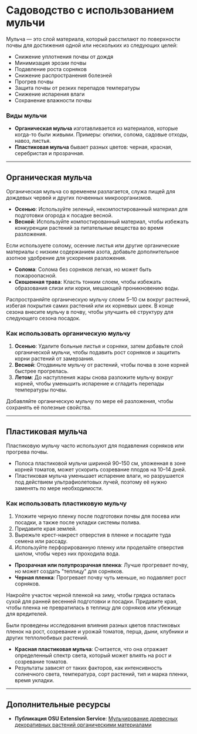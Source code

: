 # Садоводство с использованием мульчи

Мульча — это слой материала, который расстилают по поверхности почвы для достижения одной или нескольких из следующих целей:

- Снижение уплотнения почвы от дождя
- Минимизация эрозии почвы
- Подавление роста сорняков
- Снижение распространения болезней
- Прогрев почвы
- Защита почвы от резких перепадов температуры
- Снижение испарения влаги
- Сохранение влажности почвы

### Виды мульчи

- **Органическая мульча** изготавливается из материалов, которые когда-то были живыми. Примеры: опилки, солома, садовые отходы, навоз, листья.
- **Пластиковая мульча** бывает разных цветов: черная, красная, серебристая и прозрачная.

---

## Органическая мульча

Органическая мульча со временем разлагается, служа пищей для дождевых червей и других почвенных микроорганизмов.

- **Осенью**: Используйте зеленый, некомпостированный материал для подготовки огорода к посадке весной.
- **Весной**: Используйте компостированный материал, чтобы избежать конкуренции растений за питательные вещества во время разложения.

Если используете солому, осенние листья или другие органические материалы с низким содержанием азота, добавьте дополнительное азотное удобрение для ускорения разложения.

- **Солома**: Солома без сорняков легкая, но может быть пожароопасной.
- **Скошенная трава**: Класть тонким слоем, чтобы избежать образования слизи или корки, мешающей проникновению воды.

Распространяйте органическую мульчу слоем 5–10 см вокруг растений, избегая покрытия самих растений или их корневых шеек. В конце сезона внесите мульчу в почву, чтобы улучшить её структуру для следующего сезона посадок.

### Как использовать органическую мульчу

1. **Осенью**: Удалите больные листья и сорняки, затем добавьте слой органической мульчи, чтобы подавить рост сорняков и защитить корни растений от замерзания.
2. **Весной**: Отодвиньте мульчу от растений, чтобы почва в зоне корней быстрее прогрелась.
3. **Летом**: До наступления жары снова разложите мульчу вокруг корней, чтобы уменьшить испарение и сгладить перепады температуры почвы.

Добавляйте органическую мульчу по мере её разложения, чтобы сохранять её полезные свойства.

---

## Пластиковая мульча

Пластиковую мульчу часто используют для подавления сорняков или прогрева почвы.

- Полоса пластиковой мульчи шириной 90–150 см, уложенная в зоне корней томатов, может ускорить созревание плодов на 10–14 дней.
- Пластиковая мульча уменьшает испарение влаги, но разрушается под действием ультрафиолетовых лучей, поэтому её нужно заменять по мере необходимости.

### Как использовать пластиковую мульчу


1. Уложите черную пленку после подготовки почвы для посева или посадки, а также после укладки системы полива.
2. Придавите края землей.
3. Вырежьте крест-накрест отверстия в пленке и посадите туда семена или рассаду.
4. Используйте перфорированную пленку или проделайте отверстия шилом, чтобы через них проходила вода.


- **Прозрачная или полупрозрачная пленка**: Лучше прогревает почву, но может создать "теплицу" для сорняков.
- **Черная пленка**: Прогревает почву чуть меньше, но подавляет рост сорняков.


Накройте участок черной пленкой на зиму, чтобы грядка осталась сухой для ранней весенней подготовки и посадки. Придавите края, чтобы пленка не превратилась в теплицу для сорняков или убежище для вредителей.


Были проведены исследования влияния разных цветов пластиковых пленок на рост, созревание и урожай томатов, перца, дыни, клубники и других теплолюбивых растений.

- **Красная пластиковая мульча**: Считается, что она отражает определенный спектр света, который может влиять на рост и созревание томатов.
- Результаты зависят от таких факторов, как интенсивность солнечного света, температура, сорт растений, тип и марка пленки, время укладки.

---

## Дополнительные ресурсы

- **Публикация OSU Extension Service**: [Мульчирование древесных декоративных растений органическими материалами](https://catalog.extension.oregonstate.edu/ec1629)
